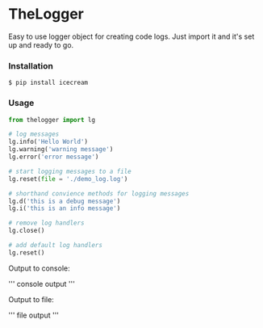 # TheLogger

Easy to use logger object for creating code logs. Just import it and it's set up and ready to go.

### Installation

```
$ pip install icecream
```

### Usage

```python
from thelogger import lg

# log messages
lg.info('Hello World')
lg.warning('warning message')
lg.error('error message')

# start logging messages to a file
lg.reset(file = './demo_log.log')

# shorthand convience methods for logging messages
lg.d('this is a debug message')
lg.i('this is an info message')

# remove log handlers
lg.close()

# add default log handlers
lg.reset()
```

Output to console:

'''
console output
'''

Output to file:

'''
file output
'''
